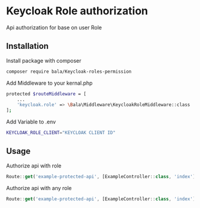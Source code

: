 
# Keycloak Role authorization

Api authorization for base on user Role

## Installation

Install package with composer

```bash
composer require bala/Keycloak-roles-permission
```
    
Add Middleware to your kernal.php

```bash
protected $routeMiddleware = [
    ...
    'keycloak.role' => \Bala\Middleware\KeycloakRoleMiddleware::class
];
```

Add Variable to .env

```bash
KEYCLOAK_ROLE_CLIENT="KEYCLOAK CLIENT ID"
```
## Usage

Authorize api with role
```javascript
Route::get('example-protected-api', [ExampleController::class, 'index'])->middleware('keycloak.role:role name')
```

Authorize api with any role
```javascript
Route::get('example-protected-api', [ExampleController::class, 'index'])->middleware('keycloak.role:role1|role2')
```



